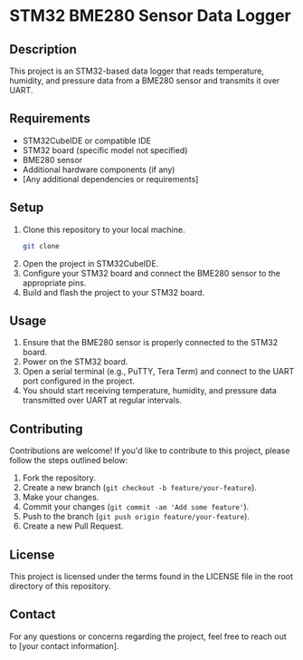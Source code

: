 # STM32 BME280 Sensor Data Logger

## Description
This project is an STM32-based data logger that reads temperature, humidity, and pressure data from a BME280 sensor and transmits it over UART.

## Requirements
- STM32CubeIDE or compatible IDE
- STM32 board (specific model not specified)
- BME280 sensor
- Additional hardware components (if any)
- [Any additional dependencies or requirements]

## Setup
1. Clone this repository to your local machine.
    ```bash
    git clone 
    ```
2. Open the project in STM32CubeIDE.
3. Configure your STM32 board and connect the BME280 sensor to the appropriate pins.
4. Build and flash the project to your STM32 board.

## Usage
1. Ensure that the BME280 sensor is properly connected to the STM32 board.
2. Power on the STM32 board.
3. Open a serial terminal (e.g., PuTTY, Tera Term) and connect to the UART port configured in the project.
4. You should start receiving temperature, humidity, and pressure data transmitted over UART at regular intervals.

## Contributing
Contributions are welcome! If you'd like to contribute to this project, please follow the steps outlined below:
1. Fork the repository.
2. Create a new branch (`git checkout -b feature/your-feature`).
3. Make your changes.
4. Commit your changes (`git commit -am 'Add some feature'`).
5. Push to the branch (`git push origin feature/your-feature`).
6. Create a new Pull Request.

## License
This project is licensed under the terms found in the LICENSE file in the root directory of this repository.

## Contact
For any questions or concerns regarding the project, feel free to reach out to [your contact information].

